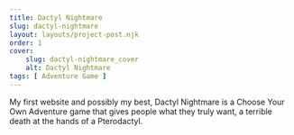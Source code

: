```yaml
---
title: Dactyl Nightmare
slug: dactyl-nightmare
layout: layouts/project-post.njk
order: 1
cover:
    slug: dactyl-nightmare_cover
    alt: Dactyl Nightmare
tags: [ Adventure Game ]
---
```

My first website and possibly my best, Dactyl Nightmare is a Choose Your Own Adventure game that gives people what they truly want, a terrible death at the hands of a Pterodactyl.
